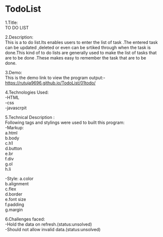 # TodoList

1.Title:\
TO DO LIST

2.Description:\
This is a to do list.Its enables users to enter the list of task .The entered task can be updated ,deleted or even can be srtiked through when the task is done.This kind of to do lists are generally used to make the list of tasks that are to be done .These makes easy to remember the task that are to be done.

3.Demo:\
This is the demo link to view the program output:-\
https://rutuja9696.github.io/TodoList/01todo/

4.Technologies Used:\
-HTML\
-css\
-javascrpit

5.Technical Description :\
Following tags and stylings were used to built this program:\
-Markup:\
a.html\
b.body\
c.h1\
d.button\
e.br\
f.div\
g.ol\
h.li

-Style:
a.color\
b.alignment\
c.flex\
d.border\
e.font size\
f.padding\
g.margin

6.Challenges faced:\
-Hold the data on refresh.(status:unsolved)\
-Should not allow invalid data.(status:unsolved)
